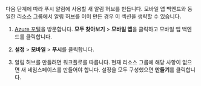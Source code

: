 다음 단계에 따라 푸시 알림에 사용할 새 알림 허브를 만듭니다. 모바일 앱 백엔드와 동일한 리소스 그룹에서 알림 허브를 이미 만든 경우 이 섹션을 생략할 수 있습니다.

1. [Azure 포털]을 방문합니다. **모두 찾아보기** > **모바일 앱**을 클릭하고 모바일 앱 백엔드를 클릭합니다.

2. **설정** > **모바일** > **푸시**를 클릭합니다.

2. 알림 허브를 만들려면 워크플로를 따릅니다. 현재 리소스 그룹에 해당 사항이 없으면 새 네임스페이스를 만들어야 합니다. 설정을 모두 구성했으면 **만들기**를 클릭합니다.


[Azure 포털]: https://portal.azure.com/

<!---HONumber=Nov15_HO2-->